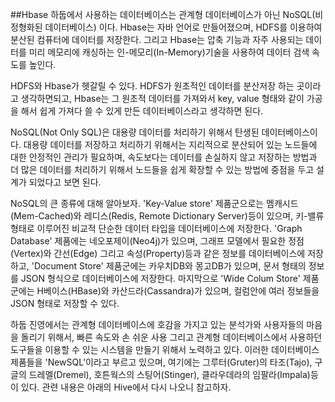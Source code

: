 ##Hbase
하둡에서 사용하는 데이터베이스는 관계형 데이터베이스가 아닌 NoSQL(비정형화된 데이터베이스) 이다. Hbase는 자바 언어로 만들어졌으며, HDFS를 이용하여 분산된 컴퓨터에 데이터를 저장한다. 그리고 Hbase는 압축 기능과 자주 사용되는 데이터를 미리 메모리에 캐싱하는 인-메모리(In-Memory)기술을 사용하여 데이터 검색 속도를 높인다. 

 HDFS와 Hbase가 헷갈릴 수 있다. HDFS가 원초적인 데이터를 분산저장 하는 곳이라고 생각하면되고, Hbase는 그 원초적 데이터를 가져와서 key, value 형태와 같이 가공을 해서 쉽게 가져다 쓸 수 있게 만든 데이터베이스라고 생각하면 된다.

NoSQL(Not Only SQL)은 대용량 데이터를 처리하기 위해서 탄생된 데이터베이스이다. 대용량 데이터를 저장하고 처리하기 위해서는 지리적으로 분산되어 있는 노드들에 대한 안정적인 관리가 필요하며, 속도보다는 데이터를 손실하지 않고 저장하는 방법과 더 많은 데이터를 처리하기 위해서 노드들을 쉽게 확장할 수 있는 방법에 중점을 두고 설계가 되었다고 보면 된다.

 
NoSQL의 큰 종류에 대해 알아보자. 'Key-Value store' 제품군으로는 멤캐시드(Mem-Cached)와 레디스(Redis, Remote Dictionary Server)등이 있으며, 키-밸류 형태로 이루어진 비교적 단순한 데이터 타입을 데이터베이스에 저장한다. 'Graph Database' 제품에는 네오포제이(Neo4j)가 있으며, 그래프 모델에서 필요한 정점(Vertex)와 간선(Edge) 그리고 속성(Property)등과 같은 정보를 데이터베이스에 저장하고, 'Document Store' 제품군에는 카우치DB와 몽고DB가 있으며, 문서 형태의 정보를 JSON 형식으로 데이터베이스에 저장한다. 마지막으로 'Wide Colum Store' 제품군에는 H베이스(HBase)와 카산드라(Cassandra)가 있으며, 컬럼안에 여러 정보들을 JSON 형태로 저장할 수 있다.

하둡 진영에서는 관계형 데이터베이스에 호감을 가지고 있는 분석가와 사용자들의 마음을 돌리기 위해서, 빠른 속도와 손 쉬운 사용 그리고 관계형 데이터베이스에서 사용하던 도구들을 이용할 수 있는 시스템을 만들기 위해서 노력하고 있다. 이러한 데이터베이스 제품들을 'NewSQL'이라고 부르고 있으며, 여기에는 그루터(Gruter)의 타조(Tajo), 구글의 드레멜(Dremel), 호튼웍스의 스팅어(Stinger), 클라우데라의 임팔라(Impala)등이 있다. 관련 내용은 아래의 Hive에서 다시 나오니 참고하자.
